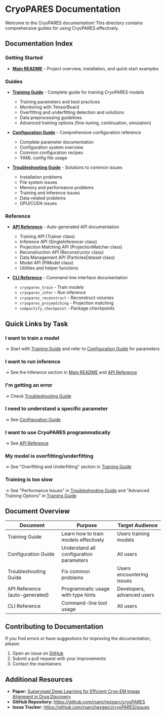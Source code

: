 # CryoPARES Documentation

Welcome to the CryoPARES documentation! This directory contains comprehensive guides for using CryoPARES effectively.

## Documentation Index

### Getting Started

- **[Main README](../README.md)** - Project overview, installation, and quick start examples

### Guides

- **[Training Guide](training_guide.md)** - Complete guide for training CryoPARES models
  - Training parameters and best practices
  - Monitoring with TensorBoard
  - Overfitting and underfitting detection and solutions
  - Data preprocessing guidelines
  - Advanced training options (fine-tuning, continuation, simulation)

- **[Configuration Guide](configuration_guide.md)** - Comprehensive configuration reference
  - Complete parameter documentation
  - Configuration system overview
  - Common configuration recipes
  - YAML config file usage

- **[Troubleshooting Guide](troubleshooting.md)** - Solutions to common issues
  - Installation problems
  - File system issues
  - Memory and performance problems
  - Training and inference issues
  - Data-related problems
  - GPU/CUDA issues

### Reference

- **[API Reference](https://rsanchezgarc.github.io/cryoPARES/api/)** - Auto-generated API documentation
  - Training API (Trainer class)
  - Inference API (SingleInferencer class)
  - Projection Matching API (ProjectionMatcher class)
  - Reconstruction API (Reconstructor class)
  - Data Management API (ParticlesDataset class)
  - Model API (PlModel class)
  - Utilities and helper functions

- **[CLI Reference](cli.md)** - Command-line interface documentation
  - `cryopares_train` - Train models
  - `cryopares_infer` - Run inference
  - `cryopares_reconstruct` - Reconstruct volumes
  - `cryopares_projmatching` - Projection matching
  - `compactify_checkpoint` - Package checkpoints

## Quick Links by Task

### I want to train a model
→ Start with [Training Guide](training_guide.md) and refer to [Configuration Guide](configuration_guide.md) for parameters

### I want to run inference
→ See the Inference section in [Main README](../README.md) and [API Reference](api_reference.md)

### I'm getting an error
→ Check [Troubleshooting Guide](troubleshooting.md)

### I need to understand a specific parameter
→ See [Configuration Guide](configuration_guide.md)

### I want to use CryoPARES programmatically
→ See [API Reference](https://rsanchezgarc.github.io/cryoPARES/api/)

### My model is overfitting/underfitting
→ See "Overfitting and Underfitting" section in [Training Guide](training_guide.md)

### Training is too slow
→ See "Performance Issues" in [Troubleshooting Guide](troubleshooting.md) and "Advanced Training Options" in [Training Guide](training_guide.md)

## Document Overview

| Document | Purpose | Target Audience |
|----------|---------|-----------------|
| Training Guide | Learn how to train models effectively | Users training models |
| Configuration Guide | Understand all configuration parameters | All users |
| Troubleshooting Guide | Fix common problems | Users encountering issues |
| API Reference (auto-generated) | Programmatic usage with type hints | Developers, advanced users |
| CLI Reference | Command-line tool usage | All users |

## Contributing to Documentation

If you find errors or have suggestions for improving the documentation, please:

1. Open an issue on [GitHub](https://github.com/rsanchezgarc/cryoPARES/issues)
2. Submit a pull request with your improvements
3. Contact the maintainers

## Additional Resources

- **Paper:** [Supervised Deep Learning for Efficient Cryo-EM Image Alignment in Drug Discovery](https://www.biorxiv.org/content/10.1101/2025.03.04.641536v2)
- **GitHub Repository:** https://github.com/rsanchezgarc/cryoPARES
- **Issue Tracker:** https://github.com/rsanchezgarc/cryoPARES/issues
